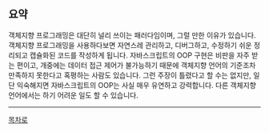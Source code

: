## 요약
객체지향 프로그래밍은 대단히 널리 쓰이는 패러다임이며, 그럴 만한 이유가 있습니다. 객체지향 프로그래밍을 사용하다보면 자연스레 관리하고, 디버그하고, 수정하기  쉬운 정리되고 캡슐화된 코드를 작성하게 됩니다. 자바스크립트의 OOP 구현은 비판을 자주 받는 편이고, 개중에는 데이터 접근 제어가 불가능하기 때문에 객체지향 언어의 기준조차 만족하지 못한다고 혹평하는 사람도 있습니다. 그런 주장이 틀렸다고 할 수는 없지만, 일단 익숙해지면 자바스크립트의 OOP는 사실 매우 유연하고 강력합니다. 다른 객체지향 언어에서는 하기 어려운 일도 할 수 있습니다.

***
[목차로](../progressCheck.md)